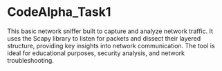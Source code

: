 # CodeAlpha_Task1
This basic network sniffer built to capture and analyze network traffic. It uses the Scapy library to listen for packets and dissect their layered structure, providing key insights into network communication. The tool is ideal for educational purposes, security analysis, and network troubleshooting.
